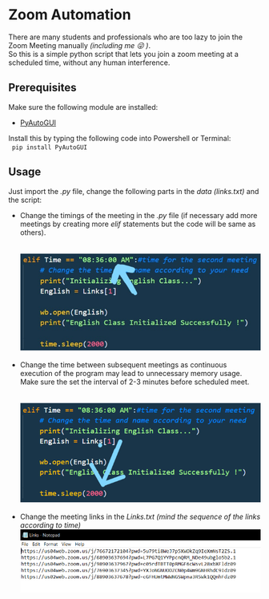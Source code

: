 # Zoom Automation
There are many students and professionals who are too lazy to join the Zoom Meeting manually <i>(including me :stuck_out_tongue_winking_eye: )</i>.
<br>So this is a simple python script that lets you join a zoom meeting at a scheduled time, without any human interference.
<br>
<h2> Prerequisites</h2>
Make sure the following module are installed:
<ul>
  <li><a href = 'https://pypi.org/project/PyAutoGUI/' target = '_blank'> PyAutoGUI</a></li>
</ul>
Install this by typing the following code into Powershell or Terminal:
<br>
<code> pip install PyAutoGUI</code>
<br>
<h2> Usage</h2>

Just import the <em>.py</em> file, change the following parts in the <i>data (links.txt)</i> and the script:
<ul>
  <li>Change the timings of the meeting in the <i>.py</i> file (if necessary add more meetings by creating more <em>elif</em> statements but the code will be same as others).</li>
  <br><br>
<img src = '/.imgs/elif.jpg/' alt = 'Changing time in elif statement/adding more elif statements'>
  <br><br>
  <li>Change the time between subsequent meetings as continuous execution of the program may lead to unnecessary memory usage.
    Make sure the set the interval of 2-3 minutes before scheduled meet.</li>
  <br><br>
<img src = '/.imgs/time.png/' alt = 'Changing time interval between subsequent meetings'>
  <br><br>
  <li>Change the meeting links in the <em>Links.txt</i> (mind the sequence of the links according to time)</li>
<img src = '/.imgs/links.png/' alt = 'Changing links of zoom meeting.'>
</ul>
